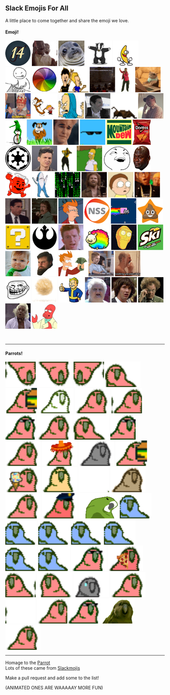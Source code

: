 ## Slack Emojis For All  

A little place to come together and share the emoji we love.

<p align="center">
<h4>Emoji!</h4>
  <img src="/Emojis/14.png" height="80" alt="14"/> 
  <img src="/Emojis/awesome.gif" height="80" alt="awesome"/> 
  <img src="/Emojis/awkwardSeal.jpg" height="80" alt="awkwardSeal"/> 
  <img src="/Emojis/badger.gif" height="80" alt="badger"/> 
  <img src="/Emojis/bananaDance.gif" height="80" alt="bananaDance"/> 
  <img src="/Emojis/bang.gif" height="80" alt="bang"/> 
  <img src="/Emojis/beachball.gif" height="80" alt="beachball"/> 
  <img src="/Emojis/beavisNbutthead.gif" height="80" alt="beavisNbutthead"/> 
  <img src="/Emojis/bees.gif" height="80" alt="bees"/> 
  <img src="/Emojis/carltonDance.gif" height="80" alt="carltonDance"/> 
  <img src="/Emojis/cattype.gif" height="80" alt="cattype"/> 
  <img src="/Emojis/celebrate.gif" height="80" alt="celebrate"/> 
  <img src="/Emojis/CHDance.gif" height="80" alt="CHDance"/> 
  <img src="/Emojis/cornholio.png" height="80" alt="cornholio"/> 
  <img src="/Emojis/cray.gif" height="80" alt="cray"/> 
  <img src="/Emojis/cricket.gif" height="80" alt="cricket"/> 
  <img src="/Emojis/dadJoke.jpg" height="80" alt="dadJoke"/> 
  <img src="/Emojis/datboi.gif" height="80" alt="datboi"/> 
  <img src="/Emojis/dawg.gif" height="80" alt="dawg"/> 
  <img src="/Emojis/dawsoncry.gif" height="80" alt="dawsoncry"/> 
  <img src="/Emojis/dealwithit.gif" height="80" alt="dealwithit"/> 
  <img src="/Emojis/DEWD.jpg" height="80" alt="DEWD"/> 
  <img src="/Emojis/doritos.png" height="80" alt="doritos"/> 
  <img src="/Emojis/empire.png" height="80" alt="empire"/> 
  <img src="/Emojis/eww.jpg" height="80" alt="eww"/> 
  <img src="/Emojis/hammerTime.gif" height="80" alt="hammerTime"/> 
  <img src="/Emojis/homerDisappear.gif" height="80" alt="homerDisappear"/> 
  <img src="/Emojis/iSeeWhatYouDidThere.png" height="80" alt="iSeeWhatYouDidThere"/> 
  <img src="/Emojis/jordanCry.png" height="80" alt="jordanCry"/> 
  <img src="/Emojis/koolAid.png" height="80" alt="koolAid"/> 
  <img src="/Emojis/leftShark.gif" height="80" alt="leftShark"/> 
  <img src="/Emojis/matrix.gif" height="80" alt="matrix"/> 
  <img src="/Emojis/morecowbellplz.gif" height="80" alt="morecowbellplz"/> 
  <img src="/Emojis/morty.gif" height="80" alt="morty"/> 
  <img src="/Emojis/noice.gif" height="80" alt="noice"/> 
  <img src="/Emojis/nooo.gif" height="80" alt="nooo"/> 
  <img src="/Emojis/norrispunch.gif" height="80" alt="norrispunch"/> 
  <img src="/Emojis/notSure.jpg" height="80" alt="notSure"/> 
  <img src="/Emojis/nss.png" height="80" alt="nss"/> 
  <img src="/Emojis/nyanCat.gif" height="80" alt="nyanCat"/> 
  <img src="/Emojis/poopstar.png" height="80" alt="poopstar"/> 
  <img src="/Emojis/question.gif" height="80" alt="question"/> 
  <img src="/Emojis/rebel.png" height="80" alt="rebel"/> 
  <img src="/Emojis/rick.jpg" height="80" alt="rick"/> 
  <img src="/Emojis/sheepy.gif" height="80" alt="sheepy"/> 
  <img src="/Emojis/showMeWhatYouGot.png" height="80" alt="showMeWhatYouGot"/> 
  <img src="/Emojis/skiski.JPG" height="80" alt="skiski"/> 
  <img src="/Emojis/successKid.png" height="80" alt="successKid"/> 
  <img src="/Emojis/swann.gif" height="80" alt="swann"/> 
  <img src="/Emojis/takeMyMoney.png" height="80" alt="takeMyMoney"/> 
  <img src="/Emojis/thumbsup.gif" height="80" alt="thumbsup"/> 
  <img src="/Emojis/tobiasCry.gif" height="80" alt="tobiasCry"/> 
  <img src="/Emojis/troll.png" height="80" alt="troll"/> 
  <img src="/Emojis/tumbleweed.gif" height="80" alt="tumbleweed"/> 
  <img src="/Emojis/vaultboy.png" height="80" alt="vaultboy"/> 
  <img src="/Emojis/wat.png" height="80" alt="wat"/> 
  <img src="/Emojis/whoa.jpg" height="80" alt="whoa"/> 
  <img src="/Emojis/winkwink.gif" height="80" alt="winkwink"/> 
  <img src="/Emojis/woo.gif" height="80" alt="woo"/> 
  <img src="/Emojis/zoidberg.png" height="80" alt="zoidberg"/> 
</p>

<br/><hr/>

<p align="center">
<h4>Parrots!</h4>
  <img src="/Emojis/aussiecongaparrot.gif" height="80" alt="aussiecongaparrot"/> 
  <img src="/Emojis/aussieparrot.gif" height="80" alt="aussieparrot"/> 
  <img src="/Emojis/aussiereversecongaparrot.gif" height="80" alt="aussiereversecongaparrot"/> 
  <img src="/Emojis/boredparrot.gif" height="80" alt="boredparrot"/> 
  <img src="/Emojis/burgerParrot.gif" height="80" alt="burgerParrot"/>
  <img src="/Emojis/chillparrot.gif" height="80" alt="chillparrot"/> 
  <img src="/Emojis/confusedparrot.gif" height="80" alt="confusedparrot"/> 
  <img src="/Emojis/congaparrot.gif" height="80" alt="congaparrot"/> 
  <img src="/Emojis/congapartyparrot.gif" height="80" alt="congapartyparrot"/> 
  <img src="/Emojis/dealParrot2.gif" height="80" alt="dealParrot2"/>
  <img src="/Emojis/dealwithitparrot.gif" height="80" alt="dealwithitparrot"/> 
  <img src="/Emojis/explodyparrot.gif" height="80" alt="explodyparrot"/> 
  <img src="/Emojis/fastparrot.gif" height="80" alt="fastparrot"/> 
  <img src="/Emojis/fiestaparrot.gif" height="80" alt="fiestaparrot"/> 
  <img src="/Emojis/gothparrot.gif" height="80" alt="gothparrot"/> 
  <img src="/Emojis/hamburgerparrot.gif" height="80" alt="hamburgerparrot"/> 
  <img src="/Emojis/ice-cream-parrot.gif" height="80" alt="parrot"/> 
  <img src="/Emojis/middleparrot.gif" height="80" alt="middleparrot"/> 
  <img src="/Emojis/moonwalkingparrot.gif" height="80" alt="moonwalkingparrot"/> 
  <img src="/Emojis/oldtimeyparrot.gif" height="80" alt="oldtimeyparrot"/> 
  <img src="/Emojis/parrot.gif" height="80" alt="parrot"/> 
  <img src="/Emojis/parrotcop.gif" height="80" alt="parrotcop"/> 
  <img src="/Emojis/parrotdad.gif" height="80" alt="parrotdad"/> 
  <img src="/Emojis/parrotwave1.gif" height="80" alt="parrotwave1"/> 
  <img src="/Emojis/parrotwave2.gif" height="80" alt="parrotwave2"/> 
  <img src="/Emojis/parrotwave3.gif" height="80" alt="parrotwave3"/> 
  <img src="/Emojis/parrotwave4.gif" height="80" alt="parrotwave4"/> 
  <img src="/Emojis/parrotwave5.gif" height="80" alt="parrotwave5"/> 
  <img src="/Emojis/parrotwave6.gif" height="80" alt="parrotwave6"/> 
  <img src="/Emojis/parrotwave7.gif" height="80" alt="parrotwave7"/> 
  <img src="/Emojis/partyparrot.gif" height="80" alt="partyparrot"/> 
  <img src="/Emojis/pizzaparrot.gif" height="80" alt="pizzaparrot"/> 
  <img src="/Emojis/reversecongaparrot.gif" height="80" alt="reversecongaparrot"/> 
  <img src="/Emojis/rightparrot.gif" height="80" alt="rightparrot"/> 
  <img src="/Emojis/sadparrot.gif" height="80" alt="sadparrot"/> 
  <img src="/Emojis/sassyparrot.gif" height="80" alt="sassyparrot"/> 
  <img src="/Emojis/shufflefurtherparrot.gif" height="80" alt="shufflefurtherparrot"/> 
  <img src="/Emojis/shuffleparrot.gif" height="80" alt="shuffleparrot"/> 
  <img src="/Emojis/shufflepartyparrot.gif" height="80" alt="shufflepartyparrot"/> 
  <img src="/Emojis/sirocco.gif" height="80" alt="sirocco"/> 
  <img src="/Emojis/slowparrot.gif" height="80" alt="slowparrot"/> 
</p>

***

Homage to the [Parrot](http://cultofthepartyparrot.com/)  
Lots of these came from [Slackmojis](https://slackmojis.com/)  

Make a pull request and add some to the list!  

(ANIMATED ONES ARE WAAAAAY MORE FUN)  
